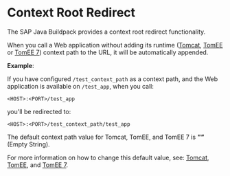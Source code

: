 <!-- loio582d4056ea7c44a7a315e37ca2a5a64b -->

# Context Root Redirect

The SAP Java Buildpack provides a context root redirect functionality.

When you call a Web application without adding its runtime \([Tomcat](tomcat-ddfc101.md), [TomEE](tomee-a9590c2.md) or [TomEE 7](tomee-7-79c039a.md)\) context path to the URL, it will be automatically appended.

**Example**:

If you have configured `/test_context_path` as a context path, and the Web application is available on `/test_app`, when you call:

```
<HOST>:<PORT>/test_app
```

you'll be redirected to:

```
<HOST>:<PORT>/test_context_path/test_app
```

The default context path value for Tomcat, TomEE, and TomEE 7 is ***""*** \(Empty String\).

For more information on how to change this default value, see: [Tomcat](tomcat-ddfc101.md), [TomEE](tomee-a9590c2.md), and [TomEE 7](tomee-7-79c039a.md).

